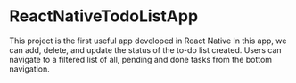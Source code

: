 # ReactNativeTodoListApp
This project is the first useful app developed in React Native
In this app, we can add, delete, and update the status of the to-do list created.
Users can navigate to a filtered list of all, pending and done tasks from the bottom navigation.
